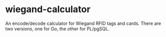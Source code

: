 # wiegand-calculator
An encode/decode calculator for Wiegand RFID tags and cards. There are two versions, one for Go, the other for PL/pgSQL.
